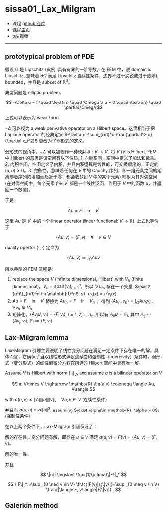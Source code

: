 # sissa01_Lax_Milgram

* 课程 [github 仓库](https://github.com/dealii-courses/sissa-mhpc-theory-and-practice-of-fem)
* [课程主页](https://www.math.sissa.it/course/phd-course/theory-and-practice-finite-element-methods)
* [b站视频](https://www.bilibili.com/video/BV1qq4y1H7bU/?spm_id_from=333.337.search-card.all.click&vd_source=b7bbd99721bfe117cc47d14c9f45af86)

___

## prototypical problem of PDE

假设 $\Omega$ 是 Lipschitz (典例: 具有有界的一阶导数。在 FEM 中，说 domain is Lipschitz, 意味着 $\partial\Omega$ 满足 Lipschitz 连续性条件，边界不过于尖锐或过于陡峭), bounded，并且是 subset of $\mathbb{R}^d$。

典型问题是 elliptic problem. 

$$
-\Delta u = f \quad \text{in} \quad \Omega \\
u = 0 \quad \text{on} \quad \partial \Omega 
$$

上式可以表示为 weak form. 

$-\Delta$ 可以视为 a weak derivative operator on a Hilbert space。这里相当于把 Laplace operator 的经典定义 $-\Delta = -\sum_{i=1}^d \frac{\partial^2 u}{\partial x_i^2}$ 更改为了弱形式的定义。

弱形式的视角中，$-\Delta$ 可以被视作一种映射 $A: V \rightarrow V^\prime$, 将 $V$ ($V$ is Hilbert. FEM 中 Hilbert 的意思是该空间有以下性质, 1. 向量空间，空间中定义了加法和数乘。2. 内积空间，空间定义了内积，并且内积运算是线性的，可交换顺序的，正定的 $(u,u)\geq0$。3. 完备性。意味着任何在 $V$ 中的 Cauchy 序列，即一组元素之间的距离随着序列的增加而趋近于零，都会收敛到 $V$ 中的某个元素) 映射为其对偶空间 (在对偶空间中，每个元素 $f\in V^\prime$ 都是一个线性泛函，作用于 $V$  中的函数 $u$，并返回一个数值)。

于是 

$$
A u = F \quad \text{in} \quad V^\prime
$$

这里 $Au$ 是 $V^\prime$ 中的一个 linear operator (linear functional: $V \rightarrow \mathbb{R}$). 上式也等价于

$$
\langle Au, v\rangle = \langle F,v\rangle \quad \forall \quad v \in V
$$

duality opertor $\langle \cdot, \cdot \rangle$ 定义为 

$$
\langle Au, v\rangle \coloneqq \int_\Omega Au v
$$

所以典型的 FEM 流程是:
1. replace the space $V$ (infinite dimensional, Hilbert) with $V_h$ (finite dimensional)。$V_h = \text{span}\{v_i\}_{i=1}^{n}$，所以 $\forall u_h$, 存在一个矢量, $\exist\{u^i\}_{i=1}^n \in \mathbb{R}^n$, s.t. $u_h(x)=u^iv_i (x)$
2. $A u = F \quad \text{in} \quad V^\prime$ 替换为 $A u_h = F \quad \text{in} \quad V^\prime_h$ ，得到 $\langle Au_h, v_h\rangle = \int_\Omega Au_h v_h, \quad \forall v_h\in V_h$
3. 矩阵化。$\langle A v_j u^j, v_i\rangle=\langle F, v_i\rangle$, $i=1,2,...,n$。所以有 $\mathbb{A}_{ij} u^j = \mathbb{F}_i$, 其中 $\mathbb{A}_{ij}\coloneqq \langle Av_j,v_i \rangle$, $\mathbb{F}_{i}\coloneqq \langle F,v_i \rangle$

## Lax-Milgram lemma

Lax-Milgram 引理主要说明了线性变分问题在满足一定条件下存在唯一的解。具体而言，它确保了当双线性形式满足连续性和强制性（coercivity）条件时，弱形式（变分形式）的线性偏微分方程在所选的 Hilbert 空间中具有唯一解。

Assume $V$ is Hilbert with norm $\lVert \cdot \rVert_V$, and assume $a$ is a bilinear operator on $V$

$$
a: V\times V \rightarrow \mathbb{R} \\
a(u,v) \coloneqq \langle Au, v\rangle
$$

with $a(u,v)\leq \lVert A \rVert \lVert u \rVert \lVert v \rVert, \quad \forall u,v\in V$  (连续性条件)

并且有 $a(u,u)\geq \alpha \lVert u\rVert^2$, assuming $\exist \alpha\in \mathbb{R}, \alpha > 0$. (强制性条件)

在以上两个条件下，Lax-Milgram 引理保证了：

解的存在性：变分问题有解，即存在 $u\in V$ 满足 $a(u,v)=F(v)=\langle Au, v\rangle = \langle F,v\rangle$。

解的唯一性。

并且

$$
\|u\| \leqslant \frac{1}{\alpha}\|F\|_*
$$

$$
\|F\|_*:=\sup _{0 \neq v \in V} \frac{|F(v)|}{\|v\|}=\sup _{0 \neq v \in V} \frac{|\langle F, v\rangle|}{\|v\|} .
$$

## Galerkin method


<!--stackedit_data:
eyJoaXN0b3J5IjpbLTE2NzEwNzMzNDYsMTQ2ODk1NjgyMiwxNj
k4Mjg3MTY5LC0zODk4NDU3OTksMjA3OTYzMTAyNCwyMDc1OTM4
NjU0LC03NjM3OTkyMzUsMTkwNDcxNzM0MywxMDEwODIyNDNdfQ
==
-->